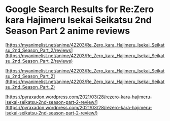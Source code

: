 # Google Search Results for Re:Zero kara Hajimeru Isekai Seikatsu 2nd Season Part 2 anime reviews
[https://myanimelist.net/anime/42203/Re_Zero_kara_Hajimeru_Isekai_Seikatsu_2nd_Season_Part_2/reviews](https://myanimelist.net/anime/42203/Re_Zero_kara_Hajimeru_Isekai_Seikatsu_2nd_Season_Part_2/reviews)

[https://myanimelist.net/anime/42203/Re_Zero_kara_Hajimeru_Isekai_Seikatsu_2nd_Season_Part_2](https://myanimelist.net/anime/42203/Re_Zero_kara_Hajimeru_Isekai_Seikatsu_2nd_Season_Part_2)

[https://pyraxadon.wordpress.com/2021/03/28/rezero-kara-hajimeru-isekai-seikatsu-2nd-season-part-2-review/](https://pyraxadon.wordpress.com/2021/03/28/rezero-kara-hajimeru-isekai-seikatsu-2nd-season-part-2-review/)

